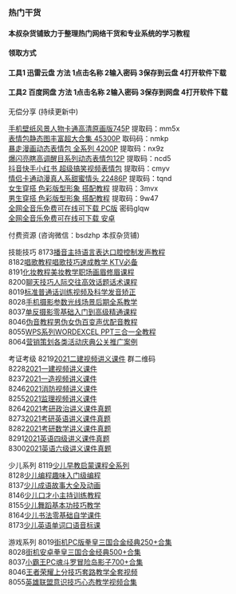 ### 热门干货
#### 本叔杂货铺致力于整理热门网络干货和专业系统的学习教程 

#### 领取方式
#### 工具1  迅雷云盘  方法 1点击名称 2输入密码 3保存到云盘 4打开软件下载
#### 工具2  百度网盘  方法 1点击名称 2输入密码 3保存到网盘 4打开软件下载



无偿分享 (持续更新中)

[手机壁纸风景人物卡通高清原画版745P](https://pan.xunlei.com/s/VMhfR6rXdIPUQdi7HRnDTnSLA1) 提取码：mm5x   
[表情包静态图丰富超大合集   45300P](https://pan.xunlei.com/s/VMhfRH5tvUUNQkDeULnOL72-A1) 取码码：nmkp  
[暴走漫画动态表情包  全系列  4200P](https://pan.xunlei.com/s/VMhfR_D7zBFxHYHVLu21Cl2DA1) 提取码：nx9z  
[爆闪亮瞎高调醒目系列动态表情包12P](https://pan.xunlei.com/s/VMhfVYC4nYbx_miozLeW2ZebA1) 提取码：ncd5  
[抖音快手小红书 超级搞笑视频表情包](https://pan.xunlei.com/s/VMhlM1t1MhoQtA1gZRB-KxP6A1) 提取码：cmyv  
[情侣卡通动漫真人系甜蜜情头 22486P](https://pan.xunlei.com/s/VMhf_v6yf3dIJB3jZvogdXgsA1) 提取码：tqnd  
[女生穿搭  色彩版型形象   搭配教程](https://pan.xunlei.com/s/VMhl9J9emu9KNGc8BShE_zAcA1) 提取码：3mvx  
[男生穿搭  色彩版型形象   搭配教程](https://pan.xunlei.com/s/VMhl9X2L-72JWw1bNpDdIux_A1) 提取码：9w47  
[全网全音乐免费可在线可下载  PC版](https://www.lanzoui.com/b0bf2cfa) 密码glqw  
[全网全音乐免费可在线可下载  安卓](https://soso.lanzoux.com/b00nbytqj)  



付费资源 (咨询微信：bsdzhp  本叔杂货铺)

技能技巧
8173[播音主持语言表达口腔控制发声教程](https://pan.baidu.com/s/1EsAtURhFO3Tx8BwUA-bjJw)  
8182[唱歌教程唱歌技巧速成教学 KTV必备](https://pan.baidu.com/s/1j35b6inuCl4wyYcZeD9fvg)   
8191[化妆教程美妆教学职场画眉修眉课程](https://pan.baidu.com/s/1La8LNd-_-g9yxRak4w9Qlg)  
8200[聊天技巧人际交往高效话题话术课程](https://pan.baidu.com/s/1edPHViF_81GLEcrE0ebJow)   
8019[标准普通话训练视频及科学发音矫正](https://pan.baidu.com/s/1oGVeNouxGBUrIzGcbenjvw)   
8028[手机摄影参数光线场景后期全系教学](https://pan.baidu.com/s/1v6jysDLcNaJYSizNCMMCeg)   
8037[单反摄影零基础入门到高级精通课程](https://pan.baidu.com/s/1PiYtOeorbG2R8zvrDa9p4g)   
8046[伪音教程男伪女伪百变声优配音教程](https://pan.baidu.com/s/1-Swv3kJY057TxwGyjLYh3g)  
8055[WPS系列WORDEXCEL PPT三合一全教程](https://pan.baidu.com/s/1TGrhr2MrAIqvlwa0athtLw)   
8064[营销策划各类活动庆典公关推广案例](https://pan.baidu.com/s/1lOBzIxz_-ei9k63k_ly7fw)  

考证考级
8219[2021二建视频讲义课件](https://pan.baidu.com/s/1rLPkKkCbs2Xv794GcVDfsg) 群二维码  
8228[2021一建视频讲义课件](https://pan.baidu.com/s/1TG8JYHCrcJ8dmJUAD_b75g)  
8237[2021一造视频讲义课件](https://pan.baidu.com/s/1YxQ_Vi-KxSguCwcjDTpb0g)  
8246[2021消防视频讲义课件](https://pan.baidu.com/s/1JDOlgQ5tmmPlUs704lRUFw)  
8255[2021监理视频讲义课件](https://pan.baidu.com/s/18KpXgfvOuzSzR2PX8vDOgQ)  
8264[2021考研政治讲义课件真题](https://pan.baidu.com/s/1HbS6dLBnVAJgfevwFAuZsQ)  
8273[2021考研英语讲义课件真题](https://pan.baidu.com/s/1ad6MYS8vCc7rvH28HIcHpg)  
8282[2021考研数学讲义课件真题](https://pan.baidu.com/s/1CdopwSEsW6pSHCwhOBbkzA)  
8291[2021英语四级讲义课件真题](https://pan.baidu.com/s/1cqvKKhwYI8UzrYjqqMejlQ)  
8300[2021英语六级讲义课件真题](https://pan.baidu.com/s/1hOcU2GYyYq1HZgBG_OYfmw)  

少儿系列
8119[少儿早教启蒙课程全系列](https://pan.baidu.com/s/1hwey1Jws9vaYiWBGpJPvBw)  
8128[少儿编程趣味入门级编程](https://pan.baidu.com/s/14Pgc-6hA0kSTPNOBGYztMA)  
8137[少儿成语故事大全及动画](https://pan.baidu.com/s/1UDFHEO4AtE_q7AnPhaz9oQ)  
8146[少儿口才小主持训练教程](https://pan.baidu.com/s/14ICDBq9Nf9cVkZEPZVBLAg)  
8155[少儿舞蹈基本功技巧教学](https://pan.baidu.com/s/1dyuZLsYVorJZsXn8t49Tsw)  
8164[少儿书法零基础自学课件](https://pan.baidu.com/s/1P1W-uqkdisrk2umTf-MlOg)  
8173[少儿英语单词口语音标课](https://pan.baidu.com/s/19jKavUVokdFjk5PQG6DwMQ)  

游戏系列
8019[街机PC版拳皇三国合金经典250+合集](https://pan.baidu.com/s/1tIgx0JZzvXaiSkMta2yshA)   
8028[街机安卓拳皇三国合金经典500+合集](https://pan.baidu.com/s/132tQIMkwgxzBqdGL2llhMQ)  
8037[小霸王PC魂斗罗冒险岛影子700+合集](https://pan.baidu.com/s/15sJ8YbelQD4uRrqogv6Yeg)  
8046[王者荣耀上分技巧套路教学全套视频](https://pan.baidu.com/s/1QkSdNcXS2cyeILHJt_Xm8w)  
8055[英雄联盟意识技巧心态教学视频合集](https://pan.baidu.com/s/14yqV5uFWbKr9kp6OAaGMiw)  



